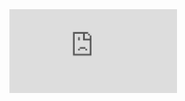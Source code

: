 <embed src="https://github.com/Hirann97/Amazon_product_review_Analysis/blob/main/presentation.pdf" type="application/pdf">
